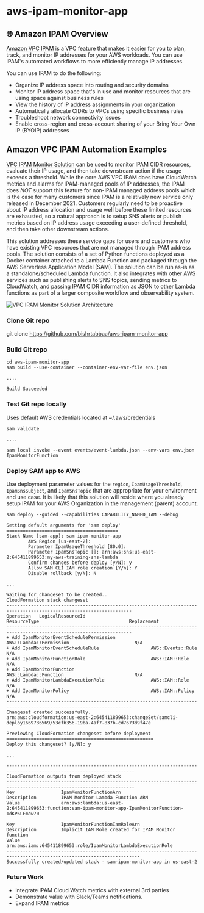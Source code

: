 
# aws-ipam-monitor-app

## :globe_with_meridians: Amazon IPAM Overview

[Amazon VPC IPAM](https://docs.aws.amazon.com/vpc/latest/ipam/what-it-is-ipam.html) is a VPC feature that makes it easier for you to plan, track, and monitor IP addresses for your AWS workloads. You can use IPAM's automated workflows to more efficiently manage IP addresses.

You can use IPAM to do the following:
- Organize IP address space into routing and security domains
- Monitor IP address space that's in use and monitor resources that are using space against business rules
- View the history of IP address assignments in your organization
- Automatically allocate CIDRs to VPCs using specific business rules
- Troubleshoot network connectivity issues
- Enable cross-region and cross-account sharing of your Bring Your Own IP (BYOIP) addresses

## Amazon VPC IPAM Automation Examples

[VPC IPAM Monitor Solution](src/aws-ipam-monitor-lib.py) can be used to monitor IPAM CIDR resources, evaluate their IP usage, and then take downstream action if the usage exceeds a threshold.  While the core AWS VPC IPAM does have CloudWatch metrics and alarms for IPAM-managed pools of IP addresses, the IPAM does _NOT_ support this feature for non-IPAM managed address pools which is the case for many customers since IPAM is a relatively new service only released in December 2021. Customers regularly need to be proactive about IP address allocation and usage well before these limited resources are exhausted, so a natural approach is to setup SNS alerts or publish metrics based on IP address usage exceeding a user-defined threshold, and then take other downstream actions.  

This solution addresses these service gaps for users and customers who have existing VPC resources that are not managed through IPAM address pools.  The solution consists of a set of Python functions deployed as a Docker container attached to a Lambda Function and packaged through the AWS Serverless Application Model (SAM).  The solution can be run as-is as a standalone/scheduled Lambda function.  It also integrates with other AWS services such as publishing alerts to SNS topics, sending metrics to CloudWatch, and passing IPAM CIDR information as JSON to other Lambda functions as part of a larger composite workflow and observability system.

![VPC IPAM Monitor Solution Architecture](./assets/aws_ipam_monitor_app_architecture.png)

### Clone Git repo
git clone https://github.com/bishrtabbaa/aws-ipam-monitor-app

### Build Git repo
```
cd aws-ipam-monitor-app
sam build --use-container --container-env-var-file env.json

....

Build Succeeded
```

### Test Git repo locally 

Uses default AWS credentials located at ~/.aws/credentials
```
sam validate

....

sam local invoke --event events/event-lambda.json --env-vars env.json IpamMonitorFunction
```

### Deploy SAM app to AWS

Use deployment parameter values for the `region`, `IpamUsageThreshold`, `IpamSnsSubject`, and `IpamSnsTopic` that are appropriate for your environment and use case. It is likely that this solution will reside where you already setup IPAM for your AWS Organization in the management (parent) account.
```
sam deploy --guided --capabilities CAPABILITY_NAMED_IAM --debug

Setting default arguments for 'sam deploy'
=========================================
Stack Name [sam-app]: sam-ipam-monitor-app
        AWS Region [us-east-2]: 
        Parameter IpamUsageThreshold [80.0]: 
        Parameter IpamSnsTopic []: arn:aws:sns:us-east-2:645411899653:my-aws-training-sns-lambda
        Confirm changes before deploy [y/N]: y
        Allow SAM CLI IAM role creation [Y/n]: Y
        Disable rollback [y/N]: N

...

Waiting for changeset to be created..
CloudFormation stack changeset
--------------------------------------------------------------------------------------------------------------------
Operation   LogicalResourceId                              ResourceType                                 Replacement                                  
--------------------------------------------------------------------------------------------------------------------
+ Add IpamMonitorEventSchedulePermission             AWS::Lambda::Permission                        N/A                                          
+ Add IpamMonitorEventScheduleRule                   AWS::Events::Rule                              N/A                                          
+ Add IpamMonitorFunctionRole                        AWS::IAM::Role                                 N/A                                          
+ Add IpamMonitorFunction                            AWS::Lambda::Function                          N/A                                          
+ Add IpamMonitorLambdaExecutionRole                 AWS::IAM::Role                                 N/A                                          
+ Add IpamMonitorPolicy                              AWS::IAM::Policy                               N/A                                          
--------------------------------------------------------------------------------------------------------------------
Changeset created successfully. 
arn:aws:cloudformation:us-east-2:645411899653:changeSet/samcli-deploy1669736569/53cfb356-19ba-4af7-837b-cd7673d9f47e

Previewing CloudFormation changeset before deployment
======================================================
Deploy this changeset? [y/N]: y

...

---------------------------------------------------------------------------------------------------------------------
CloudFormation outputs from deployed stack
---------------------------------------------------------------------------------------------------------------------
Key                 IpamMonitorFunctionArn                                                                                                                
Description         IPAM Monitor Lambda Function ARN                                                                                                             
Value               arn:aws:lambda:us-east-2:645411899653:function:sam-ipam-monitor-app-IpamMonitorFunction-1dKP6LEmaw70                         

Key                 IpamMonitorFunctionIamRoleArn                                                                                                     
Description         Implicit IAM Role created for IPAM Monitor function                                                                                              
Value               arn:aws:iam::645411899653:role/IpamMonitorLambdaExecutionRole                                                                                
-----------------------------------------------------------------------------------------------------------------------
Successfully created/updated stack - sam-ipam-monitor-app in us-east-2
```

### Future Work

* Integrate IPAM Cloud Watch metrics with external 3rd parties
* Demonstrate value with Slack/Teams notifications.
* Expand IPAM metrics
